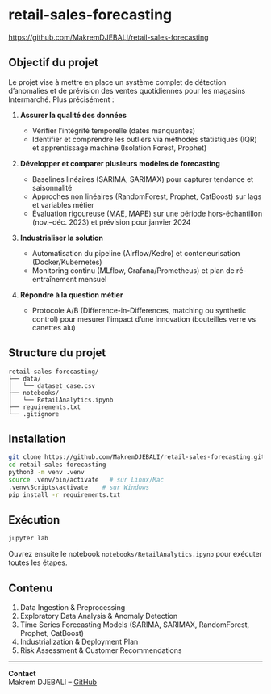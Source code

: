 # retail-sales-forecasting

https://github.com/MakremDJEBALI/retail-sales-forecasting

## Objectif du projet

Le projet vise à mettre en place un système complet de détection d’anomalies et de prévision des ventes quotidiennes pour les magasins Intermarché. Plus précisément :

1. **Assurer la qualité des données**  
   - Vérifier l’intégrité temporelle (dates manquantes)  
   - Identifier et comprendre les outliers via méthodes statistiques (IQR) et apprentissage machine (Isolation Forest, Prophet)

2. **Développer et comparer plusieurs modèles de forecasting**  
   - Baselines linéaires (SARIMA, SARIMAX) pour capturer tendance et saisonnalité  
   - Approches non linéaires (RandomForest, Prophet, CatBoost) sur lags et variables métier  
   - Évaluation rigoureuse (MAE, MAPE) sur une période hors-échantillon (nov.–déc. 2023) et prévision pour janvier 2024

3. **Industrialiser la solution**  
   - Automatisation du pipeline (Airflow/Kedro) et conteneurisation (Docker/Kubernetes)  
   - Monitoring continu (MLflow, Grafana/Prometheus) et plan de ré-entraînement mensuel

4. **Répondre à la question métier**  
   - Protocole A/B (Difference-in-Differences, matching ou synthetic control) pour mesurer l’impact d’une innovation (bouteilles verre vs canettes alu)


## Structure du projet

```
retail-sales-forecasting/
├── data/
│   └── dataset_case.csv
├── notebooks/
│   └── RetailAnalytics.ipynb
├── requirements.txt
└── .gitignore
```

## Installation

```bash
git clone https://github.com/MakremDJEBALI/retail-sales-forecasting.git
cd retail-sales-forecasting
python3 -m venv .venv
source .venv/bin/activate   # sur Linux/Mac
.venv\Scripts\activate    # sur Windows
pip install -r requirements.txt
```

## Exécution

```bash
jupyter lab
```

Ouvrez ensuite le notebook `notebooks/RetailAnalytics.ipynb` pour exécuter toutes les étapes.

## Contenu

1. Data Ingestion & Preprocessing  
2. Exploratory Data Analysis & Anomaly Detection  
3. Time Series Forecasting Models (SARIMA, SARIMAX, RandomForest, Prophet, CatBoost)  
4. Industrialization & Deployment Plan  
5. Risk Assessment & Customer Recommendations  

---

**Contact**  
Makrem DJEBALI – [GitHub](https://github.com/MakremDJEBALI)
